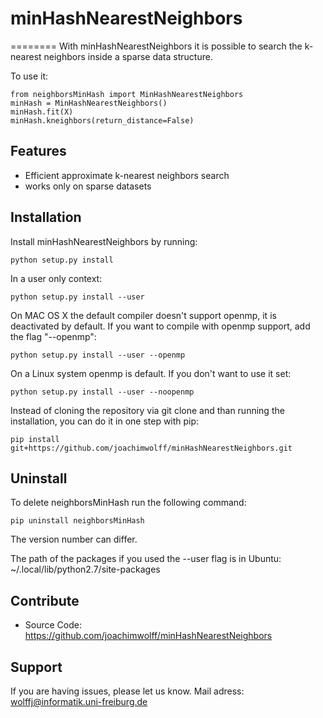# minHashNearestNeighbors
========
With minHashNearestNeighbors it is possible to search the k-nearest neighbors 
inside a sparse data structure. 

To use it:

    from neighborsMinHash import MinHashNearestNeighbors
    minHash = MinHashNearestNeighbors()
    minHash.fit(X)
    minHash.kneighbors(return_distance=False)

Features
--------

- Efficient approximate k-nearest neighbors search
- works only on sparse datasets

Installation
------------

Install minHashNearestNeighbors by running:

    python setup.py install

In a user only context:

	python setup.py install --user

On MAC OS X the default compiler doesn't support openmp, it is deactivated by default. If you want to compile with openmp support, add the flag "--openmp":
	
	python setup.py install --user --openmp

On a Linux system openmp is default. If you don't want to use it set:
	
	python setup.py install --user --noopenmp

Instead of cloning the repository via git clone and than running the installation, you can do it in one step with pip:
	
	pip install git+https://github.com/joachimwolff/minHashNearestNeighbors.git

Uninstall
---------
To delete neighborsMinHash run the following command:

	pip uninstall neighborsMinHash

The version number can differ.

The path of the packages if you used the --user flag is in Ubuntu:
	~/.local/lib/python2.7/site-packages


Contribute
----------

- Source Code: https://github.com/joachimwolff/minHashNearestNeighbors

Support
-------

If you are having issues, please let us know.
Mail adress: wolffj@informatik.uni-freiburg.de

